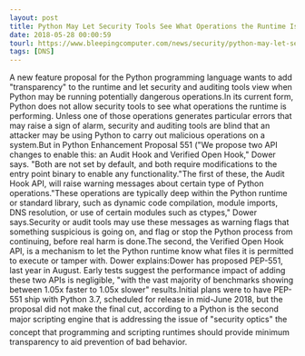```yaml
---
layout: post
title: Python May Let Security Tools See What Operations the Runtime Is Performing
date: 2018-05-28 00:00:59
tourl: https://www.bleepingcomputer.com/news/security/python-may-let-security-tools-see-what-operations-the-runtime-is-performing/
tags: [DNS]
---
```

A new feature proposal for the Python programming language wants to add "transparency" to the runtime and let security and auditing tools view when Python may be running potentially dangerous operations.In its current form, Python does not allow security tools to see what operations the runtime is performing. Unless one of those operations generates particular errors that may raise a sign of alarm, security and auditing tools are blind that an attacker may be using Python to carry out malicious operations on a system.But in Python Enhancement Proposal 551 ("We propose two API changes to enable this: an Audit Hook and Verified Open Hook," Dower says. "Both are not set by default, and both require modifications to the entry point binary to enable any functionality."The first of these, the Audit Hook API, will raise warning messages about certain type of Python operations."These operations are typically deep within the Python runtime or standard library, such as dynamic code compilation, module imports, DNS resolution, or use of certain modules such as ctypes," Dower says.Security or audit tools may use these messages as warning flags that something suspicious is going on, and flag or stop the Python process from continuing, before real harm is done.The second, the Verified Open Hook API, is a mechanism to let the Python runtime know what files it is permitted to execute or tamper with. Dower explains:Dower has proposed PEP-551, last year in August. Early tests suggest the performance impact of adding these two APIs is negligible, "with the vast majority of benchmarks showing between 1.05x faster to 1.05x slower" results.Initial plans were to have PEP-551 ship with Python 3.7, scheduled for release in mid-June 2018, but the proposal did not make the final cut, according to a Python is the second major scripting engine that is addressing the issue of "security optics" the concept that programming and scripting runtimes should provide minimum transparency to aid prevention of bad behavior. 